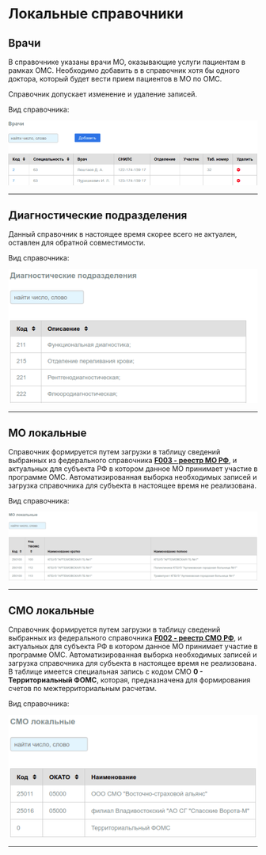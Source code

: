 # Локальные справочники

## Врачи

В справочнике указаны врачи МО, оказывающие услуги пациентам в рамках ОМС.
Необходимо добавить в в справочник хотя бы одного доктора, который будет вести прием
пациентов в МО по ОМС.

Справочник допускает изменение и удаление записей.

Вид справочника:

![Справочник "Врачи"](./images/doctor.png)

---

## Диагностические подразделения

Данный справочник в настоящее время скорее всего не актуален, оставлен для
обратной совместимости.

Вид справочника:

![Справочник "Диагностические подразделения"](./images/diagpod.png)

---

## МО локальные

Справочник формируется путем загрузки в таблицу сведений выбранных из федерального
справочника [**F003 - реестр МО РФ**](http://nsi.ffoms.ru), и актуальных для субъекта РФ в котором данное
МО принимает участие в программе ОМС. Автоматизированная выборка необходимых записей
и загрузка справочника для субъекта в настоящее время не реализована.

Вид справочника:

![Справочник "МО локальные"](./images/mo_local.png)

---

## СМО локальные

Справочник формируется путем загрузки в таблицу сведений выбранных из федерального
справочника [**F002 - реестр СМО РФ**](http://nsi.ffoms.ru), и актуальных для субъекта РФ в котором данное
МО принимает участие в программе ОМС. Автоматизированная выборка необходимых записей
и загрузка справочника для субъекта в настоящее время не реализована.
В таблице имеется специальная запись с кодом СМО **0 - Территориальный ФОМС**, которая,
предназначена для формирования счетов по межтерриториальным расчетам.

Вид справочника:

![Справочник "СМО локальные"](./images/smo_local.png)

---
